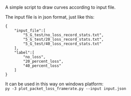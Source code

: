 A simple script to draw curves according to input file.

The input file is in json format, just like this:
```
{
    "input_file":[
        "5_G_test/no_loss_record_stats.txt",
        "5_G_test/20_loss_record_stats.txt",
        "5_G_test/40_loss_record_stats.txt"
    ],
    "label":[
        "no_loss",
        "20_percent_loss",
        "40_percent_loss"
    ]
}
```

It can be used in this way on windows platform:    
`py -3 plot_packet_loss_framerate.py --input input.json`